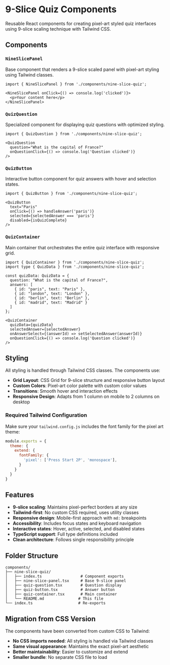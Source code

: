 # 9-Slice Quiz Components

Reusable React components for creating pixel-art styled quiz interfaces using 9-slice scaling technique with Tailwind CSS.

## Components

### `NineSlicePanel`
Base component that renders a 9-slice scaled panel with pixel-art styling using Tailwind classes.

```tsx
import { NineSlicePanel } from './components/nine-slice-quiz';

<NineSlicePanel onClick={() => console.log('clicked')}>
  <p>Your content here</p>
</NineSlicePanel>
```

### `QuizQuestion`
Specialized component for displaying quiz questions with optimized styling.

```tsx
import { QuizQuestion } from './components/nine-slice-quiz';

<QuizQuestion 
  question="What is the capital of France?"
  onQuestionClick={() => console.log('Question clicked')}
/>
```

### `QuizButton`
Interactive button component for quiz answers with hover and selection states.

```tsx
import { QuizButton } from './components/nine-slice-quiz';

<QuizButton
  text="Paris"
  onClick={() => handleAnswer('paris')}
  selected={selectedAnswer === 'paris'}
  disabled={isQuizComplete}
/>
```

### `QuizContainer`
Main container that orchestrates the entire quiz interface with responsive grid.

```tsx
import { QuizContainer } from './components/nine-slice-quiz';
import type { QuizData } from './components/nine-slice-quiz';

const quizData: QuizData = {
  question: "What is the capital of France?",
  answers: [
    { id: "paris", text: "Paris" },
    { id: "london", text: "London" },
    { id: "berlin", text: "Berlin" },
    { id: "madrid", text: "Madrid" }
  ]
};

<QuizContainer
  quizData={quizData}
  selectedAnswer={selectedAnswer}
  onAnswerSelect={(answerId) => setSelectedAnswer(answerId)}
  onQuestionClick={() => console.log('Question clicked')}
/>
```

## Styling

All styling is handled through Tailwind CSS classes. The components use:

- **Grid Layout**: CSS Grid for 9-slice structure and responsive button layout
- **Custom Colors**: Pixel-art color palette with custom color values
- **Transitions**: Smooth hover and interaction effects
- **Responsive Design**: Adapts from 1 column on mobile to 2 columns on desktop

### Required Tailwind Configuration

Make sure your `tailwind.config.js` includes the font family for the pixel art theme:

```js
module.exports = {
  theme: {
    extend: {
      fontFamily: {
        'pixel': ['Press Start 2P', 'monospace'],
      }
    }
  }
}
```

## Features

- **9-slice scaling**: Maintains pixel-perfect borders at any size
- **Tailwind-first**: No custom CSS required, uses utility classes
- **Responsive design**: Mobile-first approach with `md:` breakpoints
- **Accessibility**: Includes focus states and keyboard navigation
- **Interactive states**: Hover, active, selected, and disabled states
- **TypeScript support**: Full type definitions included
- **Clean architecture**: Follows single responsibility principle

## Folder Structure

```
components/
├── nine-slice-quiz/
│   ├── index.ts                 # Component exports
│   ├── nine-slice-panel.tsx     # Base 9-slice panel
│   ├── quiz-question.tsx        # Question display
│   ├── quiz-button.tsx          # Answer button
│   ├── quiz-container.tsx       # Main container
│   └── README.md               # This file
└── index.ts                    # Re-exports
```

## Migration from CSS Version

The components have been converted from custom CSS to Tailwind:

- **No CSS imports needed**: All styling is handled via Tailwind classes
- **Same visual appearance**: Maintains the exact pixel-art aesthetic
- **Better maintainability**: Easier to customize and extend
- **Smaller bundle**: No separate CSS file to load 